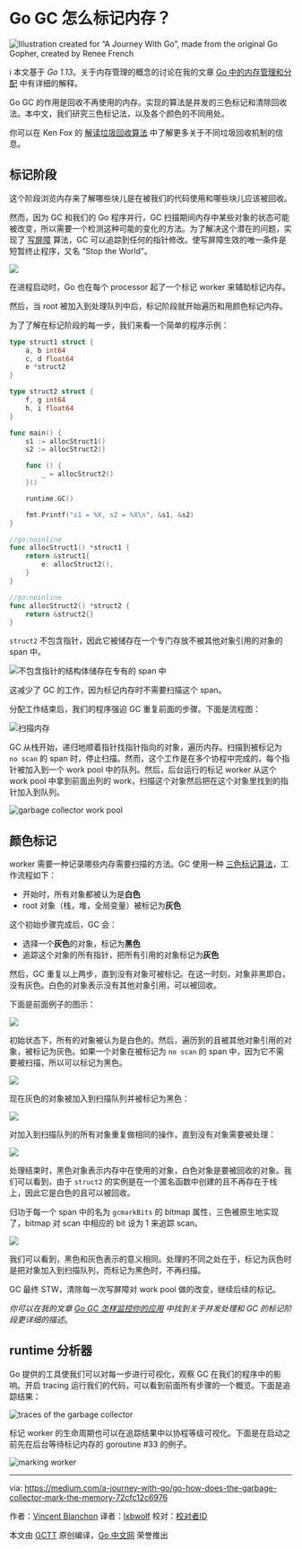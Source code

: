 # Go GC 怎么标记内存？

![Illustration created for “A Journey With Go”, made from the original Go Gopher, created by Renee French](https://raw.githubusercontent.com/studygolang/gctt-images2/master/20191103-Go-How-Does-the-Garbage-Collector-Mark-the-Memory/00.png)

ℹ️ 本文基于 *Go 1.13*。关于内存管理的概念的讨论在我的文章 [Go 中的内存管理和分配](https://medium.com/a-journey-with-go/go-memory-management-and-allocation-a7396d430f44) 中有详细的解释。

Go GC 的作用是回收不再使用的内存。实现的算法是并发的三色标记和清除回收法。本中文，我们研究三色标记法，以及各个颜色的不同用处。

你可以在 Ken Fox 的 [解读垃圾回收算法](https://spin.atomicobject.com/2014/09/03/visualizing-garbage-collection-algorithms/) 中了解更多关于不同垃圾回收机制的信息。

## 标记阶段

这个阶段浏览内存来了解哪些块儿是在被我们的代码使用和哪些块儿应该被回收。

然而，因为 GC 和我们的 Go 程序并行，GC 扫描期间内存中某些对象的状态可能被改变，所以需要一个检测这种可能的变化的方法。为了解决这个潜在的问题，实现了 [写屏障](https://en.wikipedia.org/wiki/Write_barrier) 算法，GC 可以追踪到任何的指针修改。使写屏障生效的唯一条件是短暂终止程序，又名 “Stop the World”。

![](https://raw.githubusercontent.com/studygolang/gctt-images2/master/20191103-Go-How-Does-the-Garbage-Collector-Mark-the-Memory/01.png)

在进程启动时，Go 也在每个 processor 起了一个标记 worker 来辅助标记内存。

然后，当 root 被加入到处理队列中后，标记阶段就开始遍历和用颜色标记内存。

为了了解在标记阶段的每一步，我们来看一个简单的程序示例：

```go
type struct1 struct {
	a, b int64
	c, d float64
	e *struct2
}

type struct2 struct {
	f, g int64
	h, i float64
}

func main() {
	s1 := allocStruct1()
	s2 := allocStruct2()

	func () {
		_ = allocStruct2()
	}()

	runtime.GC()

	fmt.Printf("s1 = %X, s2 = %X\n", &s1, &s2)
}

//go:noinline
func allocStruct1() *struct1 {
	return &struct1{
		e: allocStruct2(),
	}
}

//go:noinline
func allocStruct2() *struct2 {
	return &struct2{}
}
```

`struct2` 不包含指针，因此它被储存在一个专门存放不被其他对象引用的对象的 span 中。

![不包含指针的结构体储存在专有的 span 中](https://raw.githubusercontent.com/studygolang/gctt-images2/master/20191103-Go-How-Does-the-Garbage-Collector-Mark-the-Memory/02.png)

这减少了 GC 的工作，因为标记内存时不需要扫描这个 span。

分配工作结束后，我们的程序强迫 GC 重复前面的步骤。下面是流程图：

![扫描内存](https://raw.githubusercontent.com/studygolang/gctt-images2/master/20191103-Go-How-Does-the-Garbage-Collector-Mark-the-Memory/03.png)

GC 从栈开始，递归地顺着指针找指针指向的对象，遍历内存。扫描到被标记为 `no scan` 的 span 时，停止扫描。然而，这个工作是在多个协程中完成的，每个指针被加入到一个 work pool 中的队列。然后，后台运行的标记 worker 从这个 work pool 中拿到前面出列的 work，扫描这个对象然后把在这个对象里找到的指针加入到队列。

![garbage collector work pool](https://raw.githubusercontent.com/studygolang/gctt-images2/master/20191103-Go-How-Does-the-Garbage-Collector-Mark-the-Memory/04.png)

## 颜色标记

worker 需要一种记录哪些内存需要扫描的方法。GC 使用一种 [三色标记算法](https://en.wikipedia.org/wiki/Tracing_garbage_collection#Tri-color_marking)，工作流程如下：

- 开始时，所有对象都被认为是**白色**
- root 对象（栈，堆，全局变量）被标记为**灰色**

这个初始步骤完成后，GC 会：

- 选择一个**灰色**的对象，标记为**黑色**
- 追踪这个对象的所有指针，把所有引用的对象标记为**灰色**

然后，GC 重复以上两步，直到没有对象可被标记。在这一时刻，对象非黑即白，没有灰色。白色的对象表示没有其他对象引用，可以被回收。

下面是前面例子的图示：

![](https://raw.githubusercontent.com/studygolang/gctt-images2/master/20191103-Go-How-Does-the-Garbage-Collector-Mark-the-Memory/05.png)

初始状态下，所有的对象被认为是白色的。然后，遍历到的且被其他对象引用的对象，被标记为灰色。如果一个对象在被标记为 `no scan` 的 span 中，因为它不需要被扫描，所以可以标记为黑色。

![](https://raw.githubusercontent.com/studygolang/gctt-images2/master/20191103-Go-How-Does-the-Garbage-Collector-Mark-the-Memory/06.png)

现在灰色的对象被加入到扫描队列并被标记为黑色：

![](https://raw.githubusercontent.com/studygolang/gctt-images2/master/20191103-Go-How-Does-the-Garbage-Collector-Mark-the-Memory/07.png)

对加入到扫描队列的所有对象重复做相同的操作，直到没有对象需要被处理：

![](https://raw.githubusercontent.com/studygolang/gctt-images2/master/20191103-Go-How-Does-the-Garbage-Collector-Mark-the-Memory/08.png)

处理结束时，黑色对象表示内存中在使用的对象，白色对象是要被回收的对象。我们可以看到，由于 `struct2` 的实例是在一个匿名函数中创建的且不再存在于栈上，因此它是白色的且可以被回收。

归功于每一个 span 中的名为 `gcmarkBits` 的 bitmap 属性，三色被原生地实现了，bitmap 对 scan 中相应的 bit 设为 1 来追踪 scan。

![](https://raw.githubusercontent.com/studygolang/gctt-images2/master/20191103-Go-How-Does-the-Garbage-Collector-Mark-the-Memory/09.png)

我们可以看到，黑色和灰色表示的意义相同。处理的不同之处在于，标记为灰色时是把对象加入到扫描队列，而标记为黑色时，不再扫描。

GC 最终 STW，清除每一次写屏障对 work pool 做的改变，继续后续的标记。

*你可以在我的文章 [Go GC 怎样监控你的应用](https://medium.com/a-journey-with-go/go-how-does-the-garbage-collector-watch-your-application-dbef99be2c35) 中找到关于并发处理和 GC 的标记阶段更详细的描述*。

## runtime 分析器

Go 提供的工具使我们可以对每一步进行可视化，观察 GC 在我们的程序中的影响。开启 tracing 运行我们的代码，可以看到前面所有步骤的一个概览。下面是追踪结果：

![traces of the garbage collector](https://raw.githubusercontent.com/studygolang/gctt-images2/master/20191103-Go-How-Does-the-Garbage-Collector-Mark-the-Memory/10.png)

标记 worker 的生命周期也可以在追踪结果中以协程等级可视化。下面是在启动之前先在后台等待标记内存的 goroutine #33 的例子。

![marking worker](https://raw.githubusercontent.com/studygolang/gctt-images2/master/20191103-Go-How-Does-the-Garbage-Collector-Mark-the-Memory/11.png)

----------------

via: https://medium.com/a-journey-with-go/go-how-does-the-garbage-collector-mark-the-memory-72cfc12c6976

作者：[Vincent Blanchon](https://medium.com/@blanchon.vincent) 译者：[lxbwolf](https://github.com/lxbwolf) 校对：[校对者ID](https://github.com/校对者ID)

本文由 [GCTT](https://github.com/studygolang/GCTT) 原创编译，[Go 中文网](https://studygolang.com/) 荣誉推出
